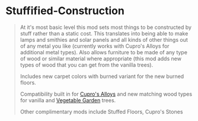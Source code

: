 # Stuffified-Construction
> At it's most basic level this mod sets most things to be constructed by stuff rather than a static cost. This translates into being able to make lamps and smithies and solar panels and all kinds of other things out of any metal you like (currently works with Cupro's Alloys for additional metal types). Also allows furniture to be made of any type of wood or similar material where appropriate (this mod adds new types of wood that you can get from the vanilla trees).
> 
> Includes new carpet colors with burned variant for the new burned floors.
> 
> Compatibility built in for [Cupro's Alloys](https://ludeon.com/forums/index.php?topic=32190.0) and new matching wood types for vanilla and [Vegetable Garden](https://ludeon.com/forums/index.php?topic=12934.0) trees.
>
> Other complimentary mods include Stuffed Floors, Cupro's Stones